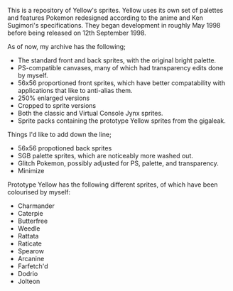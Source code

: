 This is a repository of Yellow's sprites. Yellow uses its own set of palettes and features Pokemon redesigned according to the anime and Ken Sugimori's specifications. They began development in roughly May 1998 before being released on 12th September 1998.

As of now, my archive has the following;
- The standard front and back sprites, with the original bright palette.
- PS-compatible canvases, many of which had transparency edits done by myself.
- 56x56 proportioned front sprites, which have better compatability with applications that like to anti-alias them.
- 250% enlarged versions
- Cropped to sprite versions
- Both the classic and Virtual Console Jynx sprites.
- Sprite packs containing the prototype Yellow sprites from the gigaleak.

Things I'd like to add down the line;
- 56x56 propotioned back sprites
- SGB palette sprites, which are noticeably more washed out.
- Glitch Pokemon, possibly adjusted for PS, palette, and transparency.
- Minimize

Prototype Yellow has the following different sprites, of which have been colourised by myself:
* Charmander
* Caterpie
* Butterfree
* Weedle
* Rattata
* Raticate
* Spearow
* Arcanine
* Farfetch'd 
* Dodrio
* Jolteon